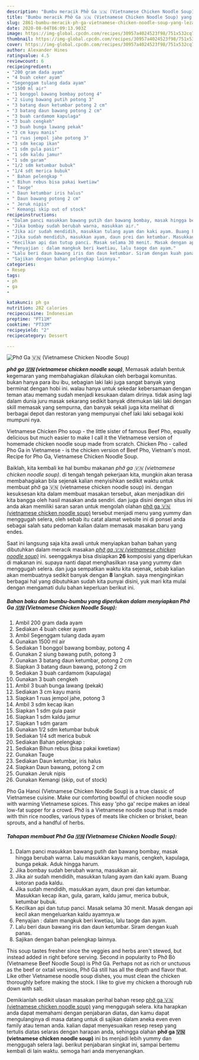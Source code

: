 ```yaml
---
description: "Bumbu meracik Phở Ga 🇻🇳 (Vietnamese Chicken Noodle Soup) yang Lezat"
title: "Bumbu meracik Phở Ga 🇻🇳 (Vietnamese Chicken Noodle Soup) yang Lezat"
slug: 2861-bumbu-meracik-ph-ga-vietnamese-chicken-noodle-soup-yang-lezat
date: 2020-08-04T06:09:13.903Z
image: https://img-global.cpcdn.com/recipes/30957a4024523f98/751x532cq70/phở-ga-🇻🇳-vietnamese-chicken-noodle-soup-foto-resep-utama.jpg
thumbnail: https://img-global.cpcdn.com/recipes/30957a4024523f98/751x532cq70/phở-ga-🇻🇳-vietnamese-chicken-noodle-soup-foto-resep-utama.jpg
cover: https://img-global.cpcdn.com/recipes/30957a4024523f98/751x532cq70/phở-ga-🇻🇳-vietnamese-chicken-noodle-soup-foto-resep-utama.jpg
author: Alexander Hines
ratingvalue: 4.5
reviewcount: 6
recipeingredient:
- "200 gram dada ayam"
- "4 buah ceker ayam"
- "Segenggam tulang dada ayam"
- "1500 ml air"
- "1 bonggol bawang bombay potong 4"
- "2 siung bawang putih potong 3"
- "3 batang daun ketumbar potong 2 cm"
- "3 batang daun bawang potong 2 cm"
- "3 buah cardamom kapulaga"
- "3 buah cengkeh"
- "3 buah bunga lawang pekak"
- "3 cm kayu manis"
- "1 ruas jempol jahe potong 3"
- "3 sdm kecap ikan"
- "1 sdm gula pasir"
- "1 sdm kaldu jamur"
- "1 sdm garam"
- "1/2 sdm ketumbar bubuk"
- "1/4 sdt merica bubuk"
- " Bahan pelengkap "
- " Bihun rebus bisa pakai kwetiaw"
- " Tauge"
- " Daun ketumbar iris halus"
- " Daun bawang potong 2 cm"
- " Jeruk nipis"
- " Kemangi skip out of stock"
recipeinstructions:
- "Dalam panci masukkan bawang putih dan bawang bombay, masak hingga berubah warna. Lalu masukkan kayu manis, cengkeh, kapulaga, bunga pekak. Aduk hingga harum."
- "Jika bombay sudah berubah warna, masukkan air."
- "Jika air sudah mendidih, masukkan tulang ayam dan kaki ayam. Buang kotoran pada kaldu."
- "Jika sudah mendidih, masukkan ayam, daun prei dan ketumbar. Masukkan kecap ikan, gula, garam, kaldu jamur, merica bubuk, ketumbar bubuk."
- "Kecilkan api dan tutup panci. Masak selama 30 menit. Masak dengan api kecil akan mengeluarkan kaldu ayamnya.w"
- "Penyajian : dalam mangkuk beri kwetiau, lalu taoge dan ayam."
- "Lalu beri daun bawang iris dan daun ketumbar. Siram dengan kuah panas."
- "Sajikan dengan bahan pelengkap lainnya."
categories:
- Resep
tags:
- ph
- ga
- 

katakunci: ph ga  
nutrition: 282 calories
recipecuisine: Indonesian
preptime: "PT11M"
cooktime: "PT33M"
recipeyield: "2"
recipecategory: Dessert

---
```



![Phở Ga 🇻🇳 (Vietnamese Chicken Noodle Soup)](https://img-global.cpcdn.com/recipes/30957a4024523f98/751x532cq70/phở-ga-🇻🇳-vietnamese-chicken-noodle-soup-foto-resep-utama.jpg)

<b><i>phở ga 🇻🇳 (vietnamese chicken noodle soup)</i></b>, Memasak adalah bentuk kegemaran yang membahagiakan dilakukan oleh berbagai komunitas. bukan hanya para ibu ibu, sebagian laki laki juga sangat banyak yang berminat dengan hobi ini. walau hanya untuk sekedar kebersamaan dengan teman atau memang sudah menjadi kesukaan dalam dirinya. tidak asing lagi dalam dunia juru masak sekarang sedikit banyak ditemukan laki laki dengan skill memasak yang sempurna, dan banyak sekali juga kita melihat di berbagai depot dan restoran yang mempunyai chef laki laki sebagai koki mumpuni nya.

Vietnamese Chicken Pho soup - the little sister of famous Beef Pho, equally delicious but much easier to make I call it the Vietnamese version of homemade chicken noodle soup made from scratch. Chicken Pho - called Pho Ga in Vietnamese - is the chicken version of Beef Pho, Vietnam&#39;s most. Recipe for Pho Ga, Vietnamese Chicken Noodle Soup.

Baiklah, kita kembali ke hal bumbu makanan <i>phở ga 🇻🇳 (vietnamese chicken noodle soup)</i>. di tengah tengah pekerjaan kita, mungkin akan terasa membahagiakan bila sejenak kalian menyisihkan sedikit waktu untuk membuat phở ga 🇻🇳 (vietnamese chicken noodle soup) ini. dengan kesuksesan kita dalam membuat masakan tersebut, akan menjadikan diri kita bangga oleh hasil masakan anda sendiri. dan juga disini dengan situs ini anda akan memiliki saran saran untuk mengolah olahan <u>phở ga 🇻🇳 (vietnamese chicken noodle soup)</u> tersebut menjadi menu yang yummy dan menggugah selera, oleh sebab itu catat alamat website ini di ponsel anda sebagai salah satu pedoman kalian dalam memasak masakan baru yang endes.


Saat ini langsung saja kita awali untuk menyiapkan bahan bahan yang dibutuhkan dalam meracik masakan <u><i>phở ga 🇻🇳 (vietnamese chicken noodle soup)</i></u> ini. seenggaknya bisa disiapkan <b>26</b> komposisi yang diperlukan di makanan ini. supaya nanti dapat menghasilkan rasa yang yummy dan menggugah selera. dan juga sempatkan waktu kita sejenak, sebab kalian akan membuatnya sedikit banyak dengan <b>8</b> langkah. saya menginginkan berbagai hal yang dibutuhkan sudah kita punyai disini, yuk mari kita mulai dengan mengamati dulu bahan keperluan berikut ini.

<!--inarticleads1-->

##### Bahan baku dan bumbu-bumbu yang diperlukan dalam menyiapkan Phở Ga 🇻🇳 (Vietnamese Chicken Noodle Soup):

1. Ambil 200 gram dada ayam
1. Sediakan 4 buah ceker ayam
1. Ambil Segenggam tulang dada ayam
1. Gunakan 1500 ml air
1. Sediakan 1 bonggol bawang bombay, potong 4
1. Gunakan 2 siung bawang putih, potong 3
1. Gunakan 3 batang daun ketumbar, potong 2 cm
1. Siapkan 3 batang daun bawang, potong 2 cm
1. Sediakan 3 buah cardamom (kapulaga)
1. Gunakan 3 buah cengkeh
1. Ambil 3 buah bunga lawang (pekak)
1. Sediakan 3 cm kayu manis
1. Siapkan 1 ruas jempol jahe, potong 3
1. Ambil 3 sdm kecap ikan
1. Siapkan 1 sdm gula pasir
1. Siapkan 1 sdm kaldu jamur
1. Siapkan 1 sdm garam
1. Gunakan 1/2 sdm ketumbar bubuk
1. Sediakan 1/4 sdt merica bubuk
1. Sediakan  Bahan pelengkap :
1. Sediakan  Bihun rebus (bisa pakai kwetiaw)
1. Gunakan  Tauge
1. Sediakan  Daun ketumbar, iris halus
1. Siapkan  Daun bawang, potong 2 cm
1. Gunakan  Jeruk nipis
1. Gunakan  Kemangi (skip, out of stock)


Pho Ga Hanoi (Vietnamese Chicken Noodle Soup) is a true classic of Vietnamese cuisine. Make our comforting bowlful of chicken noodle soup with warming Vietnamese spices. This easy &#39;pho ga&#39; recipe makes an ideal low-fat supper for a crowd. Phở is a Vietnamese noodle soup that is made with thin rice noodles, various types of meats like chicken or brisket, bean sprouts, and a handful of herbs. 

<!--inarticleads2-->

##### Tahapan membuat Phở Ga 🇻🇳 (Vietnamese Chicken Noodle Soup):

1. Dalam panci masukkan bawang putih dan bawang bombay, masak hingga berubah warna. Lalu masukkan kayu manis, cengkeh, kapulaga, bunga pekak. Aduk hingga harum.
1. Jika bombay sudah berubah warna, masukkan air.
1. Jika air sudah mendidih, masukkan tulang ayam dan kaki ayam. Buang kotoran pada kaldu.
1. Jika sudah mendidih, masukkan ayam, daun prei dan ketumbar. Masukkan kecap ikan, gula, garam, kaldu jamur, merica bubuk, ketumbar bubuk.
1. Kecilkan api dan tutup panci. Masak selama 30 menit. Masak dengan api kecil akan mengeluarkan kaldu ayamnya.w
1. Penyajian : dalam mangkuk beri kwetiau, lalu taoge dan ayam.
1. Lalu beri daun bawang iris dan daun ketumbar. Siram dengan kuah panas.
1. Sajikan dengan bahan pelengkap lainnya.


This soup tastes fresher since the veggies and herbs aren&#39;t stewed, but instead added in right before serving. Second in popularity to Phở Bò (Vietnamese Beef Noodle Soup) is Phở Gà. Perhaps not as rich or unctuous as the beef or oxtail versions, Phở Gà still has all the depth and flavor that. Like other Vietnamese noodle soup dishes, you must clean the chicken thoroughly before making the stock. I like to give my chicken a thorough rub down with salt. 

Demikianlah sedikit ulasan masakan perihal bahan resep <u>phở ga 🇻🇳 (vietnamese chicken noodle soup)</u> yang menggugah selera. kita harapkan anda dapat memahami dengan penjabaran diatas, dan kamu dapat mengulanginya di masa datang untuk di sajikan dalam aneka even even family atau teman anda. kalian dapat menyesuaikan resep resep yang tertulis diatas selaras dengan harapan anda, sehingga olahan <b>phở ga 🇻🇳 (vietnamese chicken noodle soup)</b> ini bs menjadi lebih yummy dan menggugah selera lagi. berikut penjabaran singkat ini, sampai bertemu kembali di lain waktu. semoga hari anda menyenangkan.
